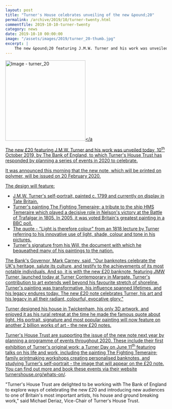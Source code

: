 ```yaml
---
layout: post
title: "Turner's House celebrates unveiling of the new &pound;20"
permalink: /archive/2019/10/turner-twenty.html
commentfile: 2019-10-10-turner-twenty
category: news
date: 2019-10-10 00:00:00
image: "/assets/images/2019/turner_20-thumb.jpg"
excerpt: |
    The new &pound;20 featuring J.M.W. Turner and his work was unveiled today, 10<sup>th</sup> October 2019, by The Bank of England, to which Turner's House Trust has responded by planning a series of events in 2020 to celebrate.
---
```

<a href="/assets/images/2019/turner_20.jpg" title="Click for a larger image"><img src="/assets/images/2019/turner_20-thumb.jpg" width="250" alt="Image - turner_20"  class="photo right"/></a

The new &pound;20 featuring J.M.W. Turner and his work was unveiled today, 10<sup>th</sup> October 2019, by The Bank of England, to which Turner's House Trust has responded by planning a series of events in 2020 to celebrate.

It was announced this morning that the new note, which will be printed on polymer, will be issued on 20 February 2020.

The design will feature:

- J.M.W. Turner's self-portrait, painted c. 1799 and currently on display in Tate Britain.
- Turner's painting The Fighting Temeraire; a tribute to the ship HMS Temeraire which played a decisive role in Nelson's victory at the Battle of Trafalgar in 1805. In 2005, it was voted Britain's greatest painting in a BBC poll.
- The quote - "Light is therefore colour" from an 1818 lecture by Turner referring to his innovative use of light, shade, colour and tone in his pictures.
- Turner's signature from his Will, the document with which he bequeathed many of his paintings to the nation.

The Bank's Governor, Mark Carney, said, "Our banknotes celebrate the UK's heritage, salute its culture, and testify to the achievements of its most notable individuals.  And so, it is with the new &pound;20 banknote, featuring JMW Turner, launched today at Turner Contemporary in Margate.  Turner's contribution to art extends well beyond his favourite stretch of shoreline.  Turner's painting was transformative, his influence spanned lifetimes, and his legacy endures today.   The new &pound;20 note celebrates Turner, his art and his legacy in all their radiant, colourful, evocative glory."

Turner designed his house in Twickenham, his only 3D artwork, and enjoyed it as his rural retreat at the time he made the famous quote about light. His portrait, signature and most popular painting will now feature on another 2 billion works of art - the new &pound;20 notes.

Turner's House Trust are supporting the issue of the new note next year by planning a programme of events throughout 2020. These include their first exhibition of Turner's original work; a Turner Day on June 11<sup>th</sup> featuring talks on his life and work, including the painting The Fighting Temeraire; family printmaking workshops creating personalised banknotes, and studying Turner's self-portrait - the image that will appear on the &pound;20 note. You can find out more and book these events  via their website [turnershouse.org/whats-on/](https://turnershouse.org/whats-on/).

"Turner's House Trust are delighted to be working with The Bank of England to explore ways of celebrating the new &pound;20 and introducing new audiences to one of Britain's most important artists, his house and ground breaking work," said Michael Deriaz, Vice-Chair of Turner's House Trust.
